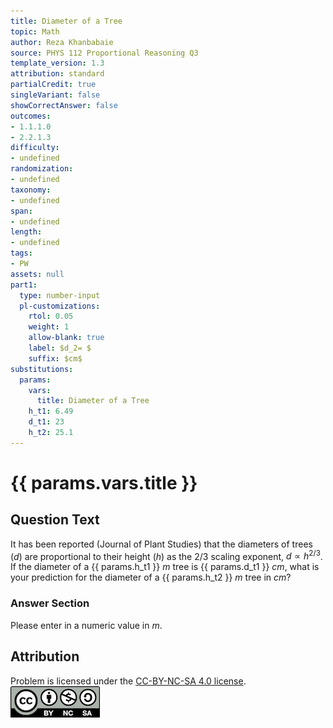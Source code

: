 ```yaml
---
title: Diameter of a Tree
topic: Math
author: Reza Khanbabaie
source: PHYS 112 Proportional Reasoning Q3
template_version: 1.3
attribution: standard
partialCredit: true
singleVariant: false
showCorrectAnswer: false
outcomes:
- 1.1.1.0
- 2.2.1.3
difficulty:
- undefined
randomization:
- undefined
taxonomy:
- undefined
span:
- undefined
length:
- undefined
tags:
- PW
assets: null
part1:
  type: number-input
  pl-customizations:
    rtol: 0.05
    weight: 1
    allow-blank: true
    label: $d_2= $
    suffix: $cm$
substitutions:
  params:
    vars:
      title: Diameter of a Tree
    h_t1: 6.49
    d_t1: 23
    h_t2: 25.1
---
```

# {{ params.vars.title }}

## Question Text

It has been reported (Journal of Plant Studies) that the diameters of trees ($d$) are proportional to their height ($h$) as the $2/3$ scaling exponent, $d \propto h^{2/3}$. If the diameter of a {{ params.h_t1 }} $m$ tree is {{ params.d_t1 }} $cm$, what is your prediction for the diameter of a {{ params.h_t2 }} $m$ tree in $cm$?

### Answer Section

Please enter in a numeric value in $m$.

## Attribution

Problem is licensed under the [CC-BY-NC-SA 4.0 license](https://creativecommons.org/licenses/by-nc-sa/4.0/).<br> ![The Creative Commons 4.0 license requiring attribution-BY, non-commercial-NC, and share-alike-SA license.](https://raw.githubusercontent.com/firasm/bits/master/by-nc-sa.png)